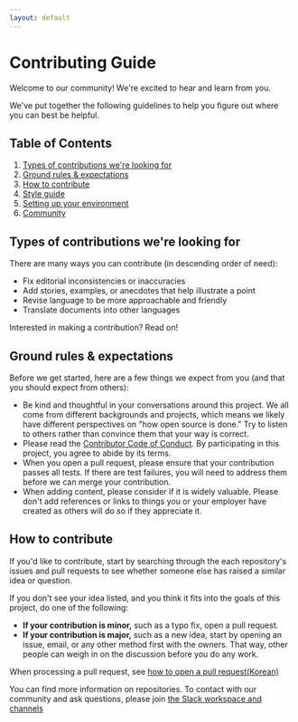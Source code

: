 ```yaml
---
layout: default
---
```


# Contributing Guide

Welcome to our community! We're excited to hear and learn from you.

We've put together the following guidelines to help you figure out where you can best be helpful.

## Table of Contents

1. [Types of contributions we're looking for](#types-of-contributions-were-looking-for)
1. [Ground rules & expectations](#ground-rules--expectations)
1. [How to contribute](#how-to-contribute)
1. [Style guide](#style-guide)
1. [Setting up your environment](#setting-up-your-environment)
1. [Community](#community)

## Types of contributions we're looking for
There are many ways you can contribute (in descending order of need):

* Fix editorial inconsistencies or inaccuracies
* Add stories, examples, or anecdotes that help illustrate a point
* Revise language to be more approachable and friendly
* Translate documents into other languages

Interested in making a contribution? Read on!

## Ground rules & expectations

Before we get started, here are a few things we expect from you (and that you should expect from others):

* Be kind and thoughtful in your conversations around this project. We all come from different backgrounds and projects, which means we likely have different perspectives on "how open source is done." Try to listen to others rather than convince them that your way is correct.
* Please read the [Contributor Code of Conduct](./CODE_OF_CONDUCT.md). By participating in this project, you agree to abide by its terms.
* When you open a pull request, please ensure that your contribution passes all tests. If there are test failures, you will need to address them before we can merge your contribution.
* When adding content, please consider if it is widely valuable. Please don't add references or links to things you or your employer have created as others will do so if they appreciate it.

## How to contribute

If you'd like to contribute, start by searching through the each repository's issues and pull requests to see whether someone else has raised a similar idea or question.

If you don't see your idea listed, and you think it fits into the goals of this project, do one of the following:
* **If your contribution is minor,** such as a typo fix, open a pull request.
* **If your contribution is major,** such as a new idea, start by opening an issue, email, or any other method first with the owners. That way, other people can weigh in on the discussion before you do any work.

When processing a pull request, see [how to open a pull request(Korean)](./contributing/how_to_open_a_pull_request-ko.md)

You can find more information on repositories. To contact with our community and ask questions, please join [the Slack workspace and channels](https://join.slack.com/t/cloud-barista/shared_invite/zt-1zxx65skn-bj3N8SNHRDNgYNaTvi3VPA)
